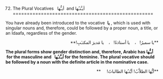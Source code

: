 72. The Plural Vocatives   أيـُّها  and أيـَّتـُها
==================================================

You have already been introduced to the vocative  **يا** , which is used
with singular nouns and, therefore, could be followed by a proper noun,
a title, or an Idaafa, regardless of the gender.

<p dir="rtl">
**يا سميرُ!   ،    يا أستاذةُ!   ،    يا مَديرَ المکتـَبِ!**
</p>

**The plural forms show gender distinction and, therefore, Arabic has
أيـُّها  for the masculine and   أيـَّتـُها for the feminine. The plural
vocative should be followed by a noun with the definite article in the
nominative case.**

<p dir="rtl">
**أيُّها الطلاَّبُ! أيَّتـُها الطالباتُ!     **
</p>


